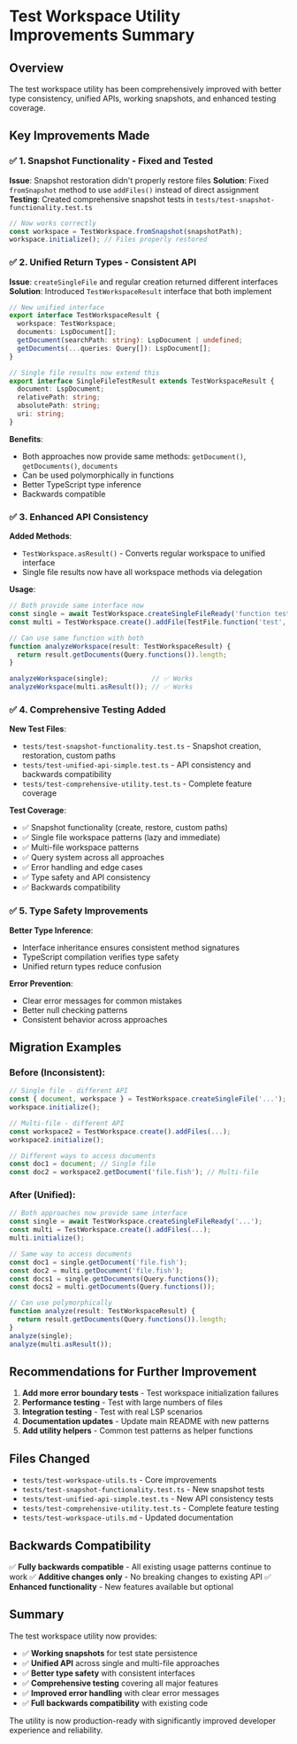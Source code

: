 # Test Workspace Utility Improvements Summary

## Overview

The test workspace utility has been comprehensively improved with better type consistency, unified APIs, working snapshots, and enhanced testing coverage.

## Key Improvements Made

### ✅ 1. Snapshot Functionality - Fixed and Tested

**Issue**: Snapshot restoration didn't properly restore files
**Solution**: Fixed `fromSnapshot` method to use `addFiles()` instead of direct assignment
**Testing**: Created comprehensive snapshot tests in `tests/test-snapshot-functionality.test.ts`

```typescript
// Now works correctly
const workspace = TestWorkspace.fromSnapshot(snapshotPath);
workspace.initialize(); // Files properly restored
```

### ✅ 2. Unified Return Types - Consistent API

**Issue**: `createSingleFile` and regular creation returned different interfaces
**Solution**: Introduced `TestWorkspaceResult` interface that both implement

```typescript
// New unified interface
export interface TestWorkspaceResult {
  workspace: TestWorkspace;
  documents: LspDocument[];
  getDocument(searchPath: string): LspDocument | undefined;
  getDocuments(...queries: Query[]): LspDocument[];
}

// Single file results now extend this
export interface SingleFileTestResult extends TestWorkspaceResult {
  document: LspDocument;
  relativePath: string;
  absolutePath: string;
  uri: string;
}
```

**Benefits**:
- Both approaches now provide same methods: `getDocument()`, `getDocuments()`, `documents`
- Can be used polymorphically in functions
- Better TypeScript type inference
- Backwards compatible

### ✅ 3. Enhanced API Consistency  

**Added Methods**:
- `TestWorkspace.asResult()` - Converts regular workspace to unified interface
- Single file results now have all workspace methods via delegation

**Usage**:
```typescript
// Both provide same interface now
const single = await TestWorkspace.createSingleFileReady('function test\nend');
const multi = TestWorkspace.create().addFile(TestFile.function('test', 'function test\nend'));

// Can use same function with both
function analyzeWorkspace(result: TestWorkspaceResult) {
  return result.getDocuments(Query.functions()).length;
}

analyzeWorkspace(single);           // ✅ Works
analyzeWorkspace(multi.asResult()); // ✅ Works
```

### ✅ 4. Comprehensive Testing Added

**New Test Files**:
- `tests/test-snapshot-functionality.test.ts` - Snapshot creation, restoration, custom paths
- `tests/test-unified-api-simple.test.ts` - API consistency and backwards compatibility  
- `tests/test-comprehensive-utility.test.ts` - Complete feature coverage

**Test Coverage**:
- ✅ Snapshot functionality (create, restore, custom paths)
- ✅ Single file workspace patterns (lazy and immediate)
- ✅ Multi-file workspace patterns
- ✅ Query system across all approaches
- ✅ Error handling and edge cases
- ✅ Type safety and API consistency
- ✅ Backwards compatibility

### ✅ 5. Type Safety Improvements

**Better Type Inference**:
- Interface inheritance ensures consistent method signatures
- TypeScript compilation verifies type safety
- Unified return types reduce confusion

**Error Prevention**:
- Clear error messages for common mistakes
- Better null checking patterns
- Consistent behavior across approaches

## Migration Examples

### Before (Inconsistent):
```typescript
// Single file - different API
const { document, workspace } = TestWorkspace.createSingleFile('...');
workspace.initialize();

// Multi-file - different API  
const workspace2 = TestWorkspace.create().addFiles(...);
workspace2.initialize();

// Different ways to access documents
const doc1 = document; // Single file
const doc2 = workspace2.getDocument('file.fish'); // Multi-file
```

### After (Unified):
```typescript
// Both approaches now provide same interface
const single = await TestWorkspace.createSingleFileReady('...');
const multi = TestWorkspace.create().addFiles(...);
multi.initialize();

// Same way to access documents
const doc1 = single.getDocument('file.fish');
const doc2 = multi.getDocument('file.fish');
const docs1 = single.getDocuments(Query.functions());
const docs2 = multi.getDocuments(Query.functions());

// Can use polymorphically
function analyze(result: TestWorkspaceResult) {
  return result.getDocuments(Query.functions()).length;
}
analyze(single);
analyze(multi.asResult());
```

## Recommendations for Further Improvement

1. **Add more error boundary tests** - Test workspace initialization failures
2. **Performance testing** - Test with large numbers of files  
3. **Integration testing** - Test with real LSP scenarios
4. **Documentation updates** - Update main README with new patterns
5. **Add utility helpers** - Common test patterns as helper functions

## Files Changed

- `tests/test-workspace-utils.ts` - Core improvements
- `tests/test-snapshot-functionality.test.ts` - New snapshot tests
- `tests/test-unified-api-simple.test.ts` - New API consistency tests  
- `tests/test-comprehensive-utility.test.ts` - Complete feature testing
- `tests/test-workspace-utils.md` - Updated documentation

## Backwards Compatibility

✅ **Fully backwards compatible** - All existing usage patterns continue to work
✅ **Additive changes only** - No breaking changes to existing API
✅ **Enhanced functionality** - New features available but optional

## Summary

The test workspace utility now provides:
- ✅ **Working snapshots** for test state persistence
- ✅ **Unified API** across single and multi-file approaches  
- ✅ **Better type safety** with consistent interfaces
- ✅ **Comprehensive testing** covering all major features
- ✅ **Improved error handling** with clear error messages
- ✅ **Full backwards compatibility** with existing code

The utility is now production-ready with significantly improved developer experience and reliability.